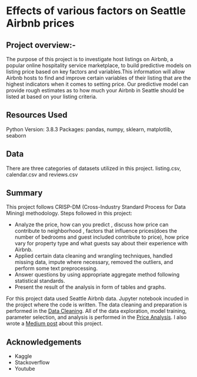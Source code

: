 # Effects of various factors on Seattle Airbnb prices
## Project overview:-
The purpose of this project is to investigate host listings on Airbnb, a popular online hospitality service marketplace, to build predictive models on listing price based on key factors and variables.This information will allow Airbnb hosts to find and improve certain variables of their listing that are the highest indicators when it comes to setting price. Our predictive model can provide rough estimates as to how much your Airbnb in Seattle should be listed at based on your listing criteria.

## Resources Used
Python Version: 3.8.3
Packages: pandas, numpy, sklearn, matplotlib, seaborn

## Data
There are three categories of datasets utilized in this project. listing.csv, calendar.csv and reviews.csv

## Summary
This project follows CRISP-DM (Cross-Industry Standard Process for Data Mining) methodology. Steps followed in this project:

* Analyze the price, how can you predict , discuss how price can contribute to neighborhood , factors that influence prices(does the number of bedrooms and guest included
  contribute to price), how price vary for property type and what guests say about their experience with Airbnb.
* Applied certain data cleaning and wrangling techniques, handled missing data, impute where necessary, removed the outliers, and perform some text preprocessing.
* Answer questions by using appropriate aggregate method following statistical standards.
* Present the result of the analysis in form of tables and graphs.

For this project data used Seattle Airbnb data. Jupyter notebook incuded in the project where the code is written. The data cleaning and preparation is performed in the [Data Cleaning](https://github.com/AnnieThomas02/DataScienceNDProj1/blob/master/Data-Cleaning.ipynb). All of the data exploration, model training, parameter selection, and analysis is performed in the [Price Analysis](https://github.com/AnnieThomas02/DataScienceNDProj1/blob/master/price-analysis.ipynb). I also wrote a [Medium post](https://medium.com/@anniemathewlog/relationship-between-seattle-airbnb-prices-and-other-determinants-277cacda1bd6?sk=564477f9c0284d4ef6b21e0fb1f58d7a) about this project.

## Acknowledgements
* Kaggle
* Stackoverflow
* Youtube

